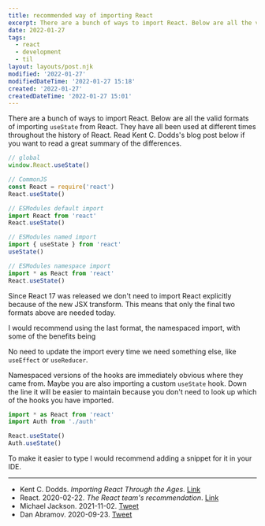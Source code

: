 ```yaml
---
title: recommended way of importing React
excerpt: There are a bunch of ways to import React. Below are all the valid formats of importing `useState` from React. 
date: 2022-01-27
tags:
  - react
  - development
  - til
layout: layouts/post.njk
modified: '2022-01-27'
modifiedDateTime: '2022-01-27 15:18'
created: '2022-01-27'
createdDateTime: '2022-01-27 15:01'
---
```


There are a bunch of ways to import React. Below are all the valid formats of importing `useState` from React. They have all been used at different times throughout the history of React. Read Kent C. Dodds's blog post below if you want to read a great summary of the differences.

```js
// global
window.React.useState()

// CommonJS
const React = require('react')
React.useState()

// ESModules default import
import React from 'react'
React.useState()

// ESModules named import
import { useState } from 'react'
useState()

// ESModules namespace import
import * as React from 'react'
React.useState()
```

Since React 17 was released we don't need to import React explicitly because of the new JSX transform. This means that only the final two formats above are needed today.

I would recommend using the last format, the namespaced import, with some of the benefits being

No need to update the import every time we need something else, like `useEffect` or `useReducer`.

Namespaced versions of the hooks are immediately obvious where they came from. Maybe you are also importing a custom `useState` hook. Down the line it will be easier to maintain because you don't need to look up which of the hooks you have imported.

```js
import * as React from 'react'
import Auth from './auth'

React.useState()
Auth.useState()
```

To make it easier to type I would recommend adding a snippet for it in your IDE.

---

- Kent C. Dodds. _Importing React Through the Ages_. [Link](https://epicreact.dev/importing-react-through-the-ages/)
- React. 2020-02-22. _The React team's recommendation_. [Link](https://github.com/facebook/react/pull/18102)
- Michael Jackson. 2021-11-02. [Tweet](https://twitter.com/mjackson/status/1455320815361167362)
- Dan Abramov. 2020-09-23. [Tweet](https://twitter.com/dan_abramov/status/1308739731551858689)